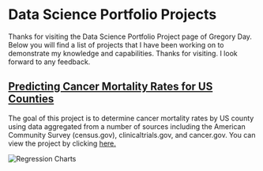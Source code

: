 # Data Science Portfolio Projects
Thanks for visiting the Data Science Portfolio Project page of Gregory Day.  Below you will find a list of projects that I have been working on to demonstrate my knowledge and capabilities.  Thanks for visiting.  I look forward to any feedback.

## [Predicting Cancer Mortality Rates for US Counties](https://github.com/uscgregory/Regression/blob/main/README.md)

The goal of this project is to determine cancer mortality rates by US county using data aggregated from a number of sources including the American Community Survey (census.gov), clinicaltrials.gov, and cancer.gov.  You can view the project by clicking [here.](https://github.com/uscgregory/Regression/blob/main/README.md)


![Regression Charts](https://github.com/uscgregory/Portfolio/blob/main/assets/Regression.png)
